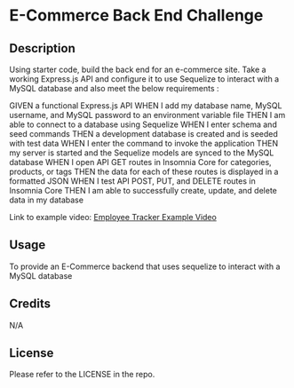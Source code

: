 # E-Commerce Back End Challenge

## Description

Using starter code, build the back end for an e-commerce site. Take a working Express.js API and configure it to use Sequelize to interact with a MySQL database and also meet the below requirements :

GIVEN a functional Express.js API
WHEN I add my database name, MySQL username, and MySQL password to an environment variable file
THEN I am able to connect to a database using Sequelize
WHEN I enter schema and seed commands
THEN a development database is created and is seeded with test data
WHEN I enter the command to invoke the application
THEN my server is started and the Sequelize models are synced to the MySQL database
WHEN I open API GET routes in Insomnia Core for categories, products, or tags
THEN the data for each of these routes is displayed in a formatted JSON
WHEN I test API POST, PUT, and DELETE routes in Insomnia Core
THEN I am able to successfully create, update, and delete data in my database

Link to example video: [Employee Tracker Example Video](https://drive.google.com/file/d/149LaZEkFXIELRBlvMfGKQOPOLzTz5O6i/view)


## Usage

To provide an E-Commerce backend that uses sequelize to interact with a MySQL database

## Credits

N/A

## License

Please refer to the LICENSE in the repo.